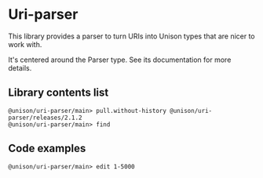 # Uri-parser

This library provides a parser to turn URIs into Unison types that are nicer to work with.

It's centered around the Parser type. See its documentation for more details.

## Library contents list

``` ucm
@unison/uri-parser/main> pull.without-history @unison/uri-parser/releases/2.1.2
@unison/uri-parser/main> find
```

## Code examples

``` ucm
@unison/uri-parser/main> edit 1-5000
```
